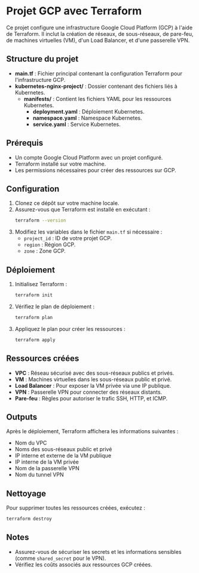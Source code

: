 # Projet GCP avec Terraform

Ce projet configure une infrastructure Google Cloud Platform (GCP) à l'aide de Terraform. Il inclut la création de réseaux, de sous-réseaux, de pare-feu, de machines virtuelles (VM), d'un Load Balancer, et d'une passerelle VPN.

## Structure du projet

- **main.tf** : Fichier principal contenant la configuration Terraform pour l'infrastructure GCP.
- **kubernetes-nginx-project/** : Dossier contenant des fichiers liés à Kubernetes.
  - **manifests/** : Contient les fichiers YAML pour les ressources Kubernetes.
    - **deployment.yaml** : Déploiement Kubernetes.
    - **namespace.yaml** : Namespace Kubernetes.
    - **service.yaml** : Service Kubernetes.

## Prérequis

- Un compte Google Cloud Platform avec un projet configuré.
- Terraform installé sur votre machine.
- Les permissions nécessaires pour créer des ressources sur GCP.

## Configuration

1. Clonez ce dépôt sur votre machine locale.
2. Assurez-vous que Terraform est installé en exécutant :
   ```bash
   terraform --version
   ```
3. Modifiez les variables dans le fichier `main.tf` si nécessaire :
   - `project_id` : ID de votre projet GCP.
   - `region` : Région GCP.
   - `zone` : Zone GCP.

## Déploiement

1. Initialisez Terraform :
   ```bash
   terraform init
   ```
2. Vérifiez le plan de déploiement :
   ```bash
   terraform plan
   ```
3. Appliquez le plan pour créer les ressources :
   ```bash
   terraform apply
   ```

## Ressources créées

- **VPC** : Réseau sécurisé avec des sous-réseaux publics et privés.
- **VM** : Machines virtuelles dans les sous-réseaux public et privé.
- **Load Balancer** : Pour exposer la VM privée via une IP publique.
- **VPN** : Passerelle VPN pour connecter des réseaux distants.
- **Pare-feu** : Règles pour autoriser le trafic SSH, HTTP, et ICMP.

## Outputs

Après le déploiement, Terraform affichera les informations suivantes :

- Nom du VPC
- Noms des sous-réseaux public et privé
- IP interne et externe de la VM publique
- IP interne de la VM privée
- Nom de la passerelle VPN
- Nom du tunnel VPN

## Nettoyage

Pour supprimer toutes les ressources créées, exécutez :
```bash
terraform destroy
```

## Notes

- Assurez-vous de sécuriser les secrets et les informations sensibles (comme `shared_secret` pour le VPN).
- Vérifiez les coûts associés aux ressources GCP créées.